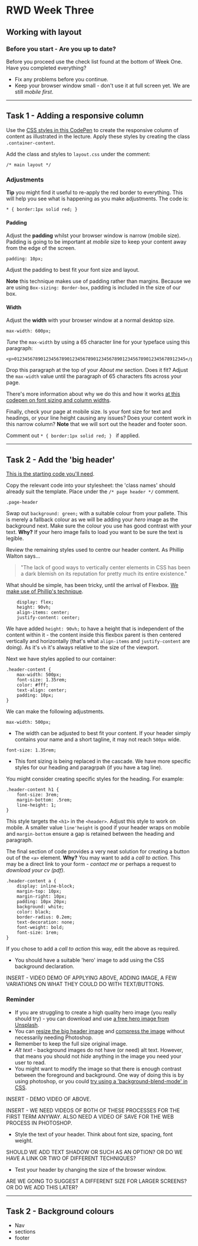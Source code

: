# RWD Week Three

## Working with layout

### Before you start - Are you up to date?
Before you proceed use the check list found at the bottom of Week One. Have you completed everything?

- Fix any problems before you continue.
- Keep your browser window small - don't use it at full screen yet. We are still *mobile first*.

---

## Task 1 - Adding a responsive column

Use the [CSS styles in this CodePen](https://codepen.io/wilsondmmu/pen/PJQYZG) to create the responsive column of content as illustrated in the lecture. Apply these styles by creating the class `.container-content`.

Add the class and styles to `layout.css` under the comment: 
```
/* main layout */
```
### Adjustments

**Tip** you might find it useful to re-apply the red border to everything. This will help you see what is happening as you make adjustments. The code is:

```
* { border:1px solid red; } 
 ```

#### Padding

Adjust the **padding** whilst your browser window is narrow (mobile size). Padding is going to be important at *mobile* size to keep your content away from the edge of the screen.
```
padding: 10px;
```
Adjust the padding to best fit your font size and layout. 

**Note** this technique makes use of padding rather than margins. Because we are using `Box-sizing: Border-box`, padding is included in the size of our box.

#### Width

Adjust the **width** with your browser window at a normal desktop size.
```
max-width: 600px;
```

*Tune* the `max-width` by using a 65 character line for your typeface using this paragraph:  
```
<p>01234567890123456789012345678901234567890123456789012345678912345</p>
```
Drop this paragraph at the top of your *About me* section. Does it fit? Adjust the `max-width` value until the paragraph of 65 characters fits across your page.

There's more information about why we do this and how it works [at this codepen on font sizing and column widths](https://codepen.io/wilsondmmu/pen/PJdGyE).

Finally, check your page at mobile size. Is your font size for text and headings, or your line height causing any issues? Does your content work in this narrow column? **Note** that we will sort out the header and footer soon.

Comment out `* { border:1px solid red; } ` if applied.

---

## Task 2 - Add the 'big header'

[This is the starting code you'll need](https://codepen.io/wilsondmmu/pen/PJReqy).

Copy the relevant code into your stylesheet: the 'class names' should already suit the template. Place under the `/* page header */` comment.
```
.page-header
```
Swap out `background: green;` with a suitable colour from your pallete. This is merely a fallback colour as we will be adding your *hero* image as the background next. Make sure the colour you use has good contrast with your text. **Why?** If your hero image fails to load you want to be sure the text is legible.

Review the remaining styles used to centre our header content. As Phillip Walton says...

>"The lack of good ways to vertically center elements in CSS has been a dark blemish on its reputation for pretty much its entire existence."

What should be simple, has been tricky, until the arrival of Flexbox. [We make use of Phillip's technique](https://philipwalton.github.io/solved-by-flexbox/demos/vertical-centering/).

```
    display: flex;
    height: 90vh;
    align-items: center;
    justify-content: center;
```
We have added `height: 90vh;` to have a height that is independent of the content within it - the content inside this flexbox parent is then centered vertically and horizontally (that's what `align-items` and `justify-content` are doing). As it's `vh` it's always relative to the size of the viewport.

Next we have styles applied to our container:
```
.header-content {
    max-width: 500px;
    font-size: 1.35rem;
    color: #fff;
    text-align: center;
    padding: 10px;
}
```
We can make the following adjustments.

```
max-width: 500px;
```
- The width can be adjusted to best fit your content. If your header simply contains your name and a short tagline, it may not reach `500px` wide. 

```
font-size: 1.35rem;
```
- This font sizing is being replaced in the cascade. We have more specific styles for our heading and paragrpah (if you have a tag line).

You might consider creating specific styles for the heading. For example:

```
.header-content h1 {
    font-size: 3rem;
    margin-bottom: .5rem;
    line-height: 1;
}
```
This style targets the `<h1>` in the `<header>`. Adjust this style to work on mobile. A smaller value `line'height` is good if your header wraps on mobile and `margin-bottom` ensure a gap is retained between the heading and paragraph.  

The final section of code provides a very neat solution for creating a button out of the `<a>` element. **Why?** You may want to add a *call to action*. This may be a direct link to your form - *contact me* or perhaps a request to *download your cv (pdf)*.

```
.header-content a {
    display: inline-block;
    margin-top: 10px;
    margin-right: 10px;
    padding: 10px 20px;
    background: white;
    color: black;
    border-radius: 0.2em;
    text-decoration: none;
    font-weight: bold;
    font-size: 1rem;
}
```
If you chose to add a *call to action* this way, edit the above as required.




- You should have a suitable 'hero' image to add using the CSS background declaration.

INSERT - VIDEO DEMO OF APPLYING ABOVE, ADDING IMAGE, A FEW VARIATIONS ON WHAT THEY COULD DO WITH TEXT/BUTTONS.

### Reminder 

- If you are struggling to create a high quality hero image (you really should try) - you can download and use [a free hero image from Unsplash](https://unsplash.com/search/photos/hero-image). 
- You can [resize the big header image](http://www.simpleimageresizer.com/) and [compress the image](https://tinyjpg.com/) without necessarily needing Photoshop.
- Remember to keep the full size original image.
- *Alt text* - background images do not have (or need) alt text. However, that means you should not *hide* anything in the image you need your user to read.
- You might want to modify the image so that there is enough contrast between the foreground and background. One way of doing this is by using photoshop, or you could [try using a 'background-blend-mode' in CSS](https://codepen.io/wilsondmmu/pen/XZrBzd).

INSERT - DEMO VIDEO OF ABOVE.

INSERT - WE NEED VIDEOS OF BOTH OF THESE PROCESSES FOR THE FIRST TERM ANYWAY. ALSO NEED A VIDEO OF SAVE FOR THE WEB PROCESS IN PHOTOSHOP.

- Style the text of your header. Think about font size, spacing, font weight.

SHOULD WE ADD TEXT SHADOW OR SUCH AS AN OPTION? OR DO WE HAVE A LINK OR TWO OF DIFFERENT TECHNIQUES?

- Test your header by changing the size of the browser window.

ARE WE GOING TO SUGGEST A DIFFERENT SIZE FOR LARGER SCREENS? OR DO WE ADD THIS LATER?

---

## Task 2 - Background colours

- Nav
- sections
- footer